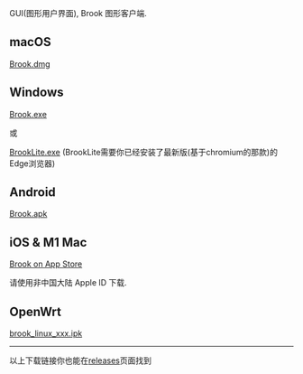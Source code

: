 GUI(图形用户界面), Brook 图形客户端.

## macOS

[Brook.dmg](https://github.com/txthinking/brook/releases/latest/download/Brook.dmg)

## Windows

[Brook.exe](https://github.com/txthinking/brook/releases/latest/download/Brook.exe)

或

[BrookLite.exe](https://github.com/txthinking/brook/releases/latest/download/BrookLite.exe) (BrookLite需要你已经安装了最新版(基于chromium的那款)的Edge浏览器)

## Android

[Brook.apk](https://github.com/txthinking/brook/releases/latest/download/Brook.apk)

## iOS & M1 Mac

[Brook on App Store](https://apps.apple.com/us/app/brook-a-cross-platform-proxy/id1216002642)

请使用非中国大陆 Apple ID 下载.

## OpenWrt

[brook_linux_xxx.ipk](/zh-cn/brook-tproxy-gui)

---

以上下载链接你也能在[releases](https://github.com/txthinking/brook/releases)页面找到
